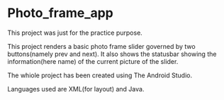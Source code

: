 # Photo_frame_app
This project was just for the practice purpose.

This project renders a basic photo frame slider governed by two buttons(namely prev and next). It also shows the statusbar showing the information(here name) of the current picture of the slider.

The whiole project has been created using The Android Studio.

Languages used are XML(for layout) and Java.
